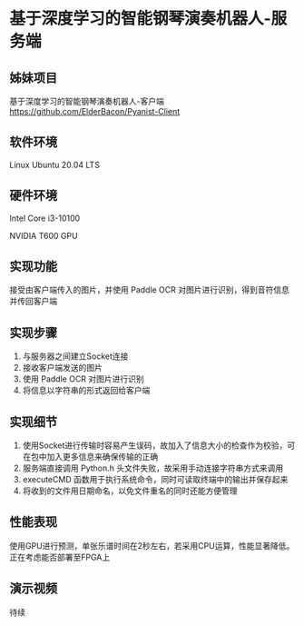 # 基于深度学习的智能钢琴演奏机器人-服务端

## 姊妹项目
基于深度学习的智能钢琴演奏机器人-客户端
https://github.com/ElderBacon/Pyanist-Client
## 软件环境
Linux Ubuntu 20.04 LTS
## 硬件环境
Intel Core i3-10100

NVIDIA T600 GPU

## 实现功能
接受由客户端传入的图片，并使用 Paddle OCR 对图片进行识别，得到音符信息并传回客户端

## 实现步骤
1. 与服务器之间建立Socket连接
2. 接收客户端发送的图片
3. 使用 Paddle OCR 对图片进行识别
4. 将信息以字符串的形式返回给客户端

## 实现细节
1. 使用Socket进行传输时容易产生误码，故加入了信息大小的检查作为校验，可在包中加入更多信息来确保传输的正确
2. 服务端直接调用 Python.h 头文件失败，故采用手动连接字符串方式来调用
3. executeCMD 函数用于执行系统命令，同时可读取终端中的输出并保存起来
4. 将收到的文件用日期命名，以免文件重名的同时还能方便管理

## 性能表现
使用GPU进行预测，单张乐谱时间在2秒左右，若采用CPU运算，性能显著降低。正在考虑能否部署至FPGA上
## 演示视频
待续
